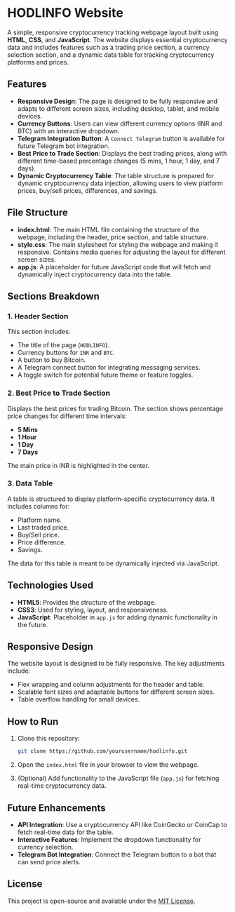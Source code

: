 # HODLINFO Website

A simple, responsive cryptocurrency tracking webpage layout built using **HTML**, **CSS**, and **JavaScript**. The website displays essential cryptocurrency data and includes features such as a trading price section, a currency selection section, and a dynamic data table for tracking cryptocurrency platforms and prices.

## Features

- **Responsive Design**: The page is designed to be fully responsive and adapts to different screen sizes, including desktop, tablet, and mobile devices.
- **Currency Buttons**: Users can view different currency options (INR and BTC) with an interactive dropdown.
- **Telegram Integration Button**: A `Connect Telegram` button is available for future Telegram bot integration.
- **Best Price to Trade Section**: Displays the best trading prices, along with different time-based percentage changes (5 mins, 1 hour, 1 day, and 7 days).
- **Dynamic Cryptocurrency Table**: The table structure is prepared for dynamic cryptocurrency data injection, allowing users to view platform prices, buy/sell prices, differences, and savings.

## File Structure

- **index.html**: The main HTML file containing the structure of the webpage, including the header, price section, and table structure.
- **style.css**: The main stylesheet for styling the webpage and making it responsive. Contains media queries for adjusting the layout for different screen sizes.
- **app.js**: A placeholder for future JavaScript code that will fetch and dynamically inject cryptocurrency data into the table.

## Sections Breakdown

### 1. Header Section
This section includes:
- The title of the page (`HODLINFO`).
- Currency buttons for `INR` and `BTC`.
- A button to buy Bitcoin.
- A Telegram connect button for integrating messaging services.
- A toggle switch for potential future theme or feature toggles.

### 2. Best Price to Trade Section
Displays the best prices for trading Bitcoin. The section shows percentage price changes for different time intervals:
- **5 Mins**
- **1 Hour**
- **1 Day**
- **7 Days**

The main price in INR is highlighted in the center.

### 3. Data Table
A table is structured to display platform-specific cryptocurrency data. It includes columns for:
- Platform name.
- Last traded price.
- Buy/Sell price.
- Price difference.
- Savings.

The data for this table is meant to be dynamically injected via JavaScript.

## Technologies Used

- **HTML5**: Provides the structure of the webpage.
- **CSS3**: Used for styling, layout, and responsiveness.
- **JavaScript**: Placeholder in `app.js` for adding dynamic functionality in the future.

## Responsive Design

The website layout is designed to be fully responsive. The key adjustments include:
- Flex wrapping and column adjustments for the header and table.
- Scalable font sizes and adaptable buttons for different screen sizes.
- Table overflow handling for small devices.

## How to Run

1. Clone this repository:
    ```bash
    git clone https://github.com/yourusername/hodlinfo.git
    ```

2. Open the `index.html` file in your browser to view the webpage.

3. (Optional) Add functionality to the JavaScript file (`app.js`) for fetching real-time cryptocurrency data.

## Future Enhancements

- **API Integration**: Use a cryptocurrency API like CoinGecko or CoinCap to fetch real-time data for the table.
- **Interactive Features**: Implement the dropdown functionality for currency selection.
- **Telegram Bot Integration**: Connect the Telegram button to a bot that can send price alerts.

## License

This project is open-source and available under the [MIT License](LICENSE).
